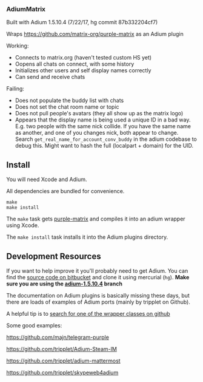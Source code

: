 ### AdiumMatrix

Built with Adium 1.5.10.4 (7/22/17, hg commit 87b332204cf7)

Wraps https://github.com/matrix-org/purple-matrix as an Adium plugin

Working:
* Connects to matrix.org (haven't tested custom HS yet)
* Oopens all chats on connect, with some history
* Initializes other users and self display names correctly
* Can send and receive chats

Failing:

* Does not populate the buddy list with chats
* Does not set the chat room name or topic
* Does not pull people's avatars (they all show up as the matrix logo)
* Appears that the display name is being used a unique ID in a bad way. E.g. two people with the same nick collide. If you have the same name as another, and one of you changes nick, both appear to change. Search `get_real_name_for_account_conv_buddy` in the adium codebase to debug this. Might want to hash the full (localpart + domain) for the UID.

## Install

You will need Xcode and Adium.

All dependencies are bundled for convenience.

```
make
make install
```

The `make` task gets [purple-matrix](https://github.com/matrix-org/purple-matrix) and compiles it into an adium wrapper using Xcode.

The `make install` task installs it into the Adium plugins directory.

## Development Resources

If you want to help improve it you'll probably need to get Adium. You can find the [source code on bitbucket](https://bitbucket.org/adium/adium) and clone it using mercurial (`hg`). **Make sure you are using the [adium-1.5.10.4](https://bitbucket.org/adium/adium/branch/adium-1.5.10.4) branch**

The documentation on Adium plugins is basically missing these days, but there are loads of examples of Adium ports (mainly by tripplet on Github).

A helpful tip is to [search for one of the wrapper classes on github](https://github.com/search?p=2&q=CBPurpleAccount&type=Code&utf8=%E2%9C%93)

Some good examples:

https://github.com/majn/telegram-purple

https://github.com/tripplet/Adium-Steam-IM

https://github.com/tripplet/adium-mattermost

https://github.com/tripplet/skypeweb4adium
